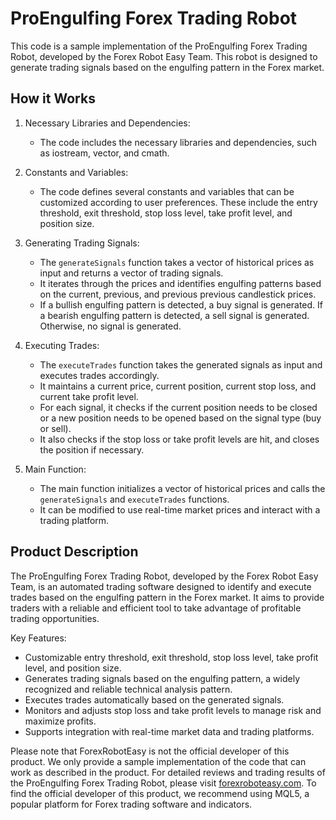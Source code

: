 # ProEngulfing Forex Trading Robot

This code is a sample implementation of the ProEngulfing Forex Trading Robot, developed by the Forex Robot Easy Team. This robot is designed to generate trading signals based on the engulfing pattern in the Forex market.

## How it Works

1. Necessary Libraries and Dependencies:
   - The code includes the necessary libraries and dependencies, such as iostream, vector, and cmath.

2. Constants and Variables:
   - The code defines several constants and variables that can be customized according to user preferences. These include the entry threshold, exit threshold, stop loss level, take profit level, and position size.

3. Generating Trading Signals:
   - The `generateSignals` function takes a vector of historical prices as input and returns a vector of trading signals.
   - It iterates through the prices and identifies engulfing patterns based on the current, previous, and previous previous candlestick prices.
   - If a bullish engulfing pattern is detected, a buy signal is generated. If a bearish engulfing pattern is detected, a sell signal is generated. Otherwise, no signal is generated.

4. Executing Trades:
   - The `executeTrades` function takes the generated signals as input and executes trades accordingly.
   - It maintains a current price, current position, current stop loss, and current take profit level.
   - For each signal, it checks if the current position needs to be closed or a new position needs to be opened based on the signal type (buy or sell).
   - It also checks if the stop loss or take profit levels are hit, and closes the position if necessary.

5. Main Function:
   - The main function initializes a vector of historical prices and calls the `generateSignals` and `executeTrades` functions.
   - It can be modified to use real-time market prices and interact with a trading platform.

## Product Description

The ProEngulfing Forex Trading Robot, developed by the Forex Robot Easy Team, is an automated trading software designed to identify and execute trades based on the engulfing pattern in the Forex market. It aims to provide traders with a reliable and efficient tool to take advantage of profitable trading opportunities.

Key Features:
- Customizable entry threshold, exit threshold, stop loss level, take profit level, and position size.
- Generates trading signals based on the engulfing pattern, a widely recognized and reliable technical analysis pattern.
- Executes trades automatically based on the generated signals.
- Monitors and adjusts stop loss and take profit levels to manage risk and maximize profits.
- Supports integration with real-time market data and trading platforms.

Please note that ForexRobotEasy is not the official developer of this product. We only provide a sample implementation of the code that can work as described in the product. For detailed reviews and trading results of the ProEngulfing Forex Trading Robot, please visit [forexroboteasy.com](https://forexroboteasy.com/forex-robot-review/proengulfing-review-uncover-real-results-with-this-forex-software/). To find the official developer of this product, we recommend using MQL5, a popular platform for Forex trading software and indicators.
